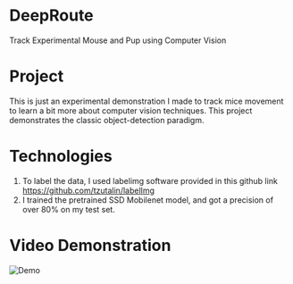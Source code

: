 # DeepRoute
Track Experimental Mouse and Pup using Computer Vision

# Project
This is just an experimental demonstration I made to track mice movement to
learn a bit more about computer vision techniques. This project demonstrates
the classic object-detection paradigm.

# Technologies
1. To label the data, I used labelimg software provided in this github link https://github.com/tzutalin/labelImg
2. I trained the pretrained SSD Mobilenet model, and got a precision of over 80% on my test set.

# Video Demonstration
![Demo](./Video.gif)
